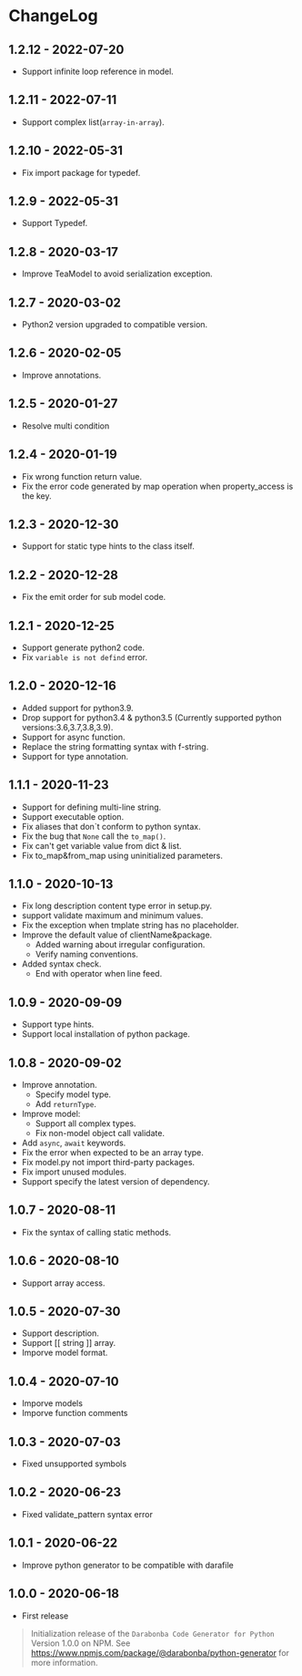 # ChangeLog

## 1.2.12 - 2022-07-20

* Support infinite loop reference in model.

## 1.2.11 - 2022-07-11

* Support complex list(`array-in-array`).

## 1.2.10 - 2022-05-31

* Fix import package for typedef.

## 1.2.9 - 2022-05-31

* Support Typedef.

## 1.2.8 - 2020-03-17

* Improve TeaModel to avoid serialization exception.

## 1.2.7 - 2020-03-02

* Python2 version upgraded to compatible version.

## 1.2.6 - 2020-02-05

* Improve annotations.

## 1.2.5 - 2020-01-27

* Resolve multi condition

## 1.2.4 - 2020-01-19

* Fix wrong function return value.
* Fix the error code generated by map operation when property_access is the key.

## 1.2.3 - 2020-12-30

* Support for static type hints to the class itself.

## 1.2.2 - 2020-12-28

* Fix the emit order for sub model code.

## 1.2.1 - 2020-12-25

* Support generate python2 code.
* Fix `variable is not defind` error.

## 1.2.0 - 2020-12-16

* Added support for python3.9.
* Drop support for python3.4 & python3.5 (Currently supported python versions:3.6,3.7,3.8,3.9).
* Support for async function.
* Replace the string formatting syntax with f-string.
* Support for type annotation.

## 1.1.1 - 2020-11-23

* Support for defining multi-line string.
* Support executable option.
* Fix aliases that don`t conform to python syntax.
* Fix the bug that `None` call the `to_map()`.
* Fix can't get variable value from dict & list.
* Fix to_map&from_map using uninitialized parameters.

## 1.1.0 - 2020-10-13

* Fix long description content type error in setup.py.
* support validate maximum and minimum values.
* Fix the exception when tmplate string has no placeholder.
* Improve the default value of clientName&package.
  * Added warning about irregular configuration.
  * Verify naming conventions.
* Added syntax check.
  * End with operator when line feed.

## 1.0.9 - 2020-09-09

* Support type hints.
* Support local installation of python package.

## 1.0.8 - 2020-09-02

* Improve annotation.
  * Specify model type.
  * Add `returnType`.
* Improve model:
  * Support all complex types.
  * Fix non-model object call validate.
* Add `async`, `await` keywords.
* Fix the error when expected to be an array type.
* Fix model.py not import third-party packages.
* Fix import unused modules.
* Support specify the latest version of dependency.

## 1.0.7 - 2020-08-11

* Fix the syntax of calling static methods.

## 1.0.6 - 2020-08-10

* Support array access.

## 1.0.5 - 2020-07-30

* Support description.
* Support [[ string ]] array.
* Imporve model format.

## 1.0.4 - 2020-07-10

* Imporve models
* Imporve function comments

## 1.0.3 - 2020-07-03

* Fixed unsupported symbols

## 1.0.2 - 2020-06-23

* Fixed validate_pattern syntax error

## 1.0.1 - 2020-06-22

* Improve python generator to be compatible with darafile

## 1.0.0 - 2020-06-18

* First release

> Initialization release of the `Darabonba Code Generator for Python` Version 1.0.0 on NPM.
> See <https://www.npmjs.com/package/@darabonba/python-generator> for more information.
